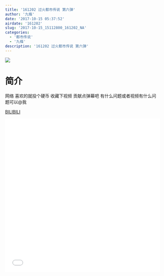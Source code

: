 ```yaml
---
title: '161202 过火都市传说 第六弹'
author: '九條'
date: '2017-10-15 05:37:52'
airdate: '161202'
slug: '2017-10-15_15112800_161202_NA'
categories: 
  - '都市传说'
  - '九條'
description: '161202 过火都市传说 第六弹'
---
```


![](https://i.imgur.com/UM1dhiH.jpg)

# 简介  
网络
喜欢的就投个硬币 收藏下视频 贡献点弹幕吧 有什么问题或者视频有什么问题可以@我

  [BILIBILI](https://www.bilibili.com/video/av15112800/)


  <iframe src="//www.bilibili.com/html/html5player.html?cid=24606370&aid=15112800" width="100%" height="500" frameborder="0" allowfullscreen="allowfullscreen"></iframe>
